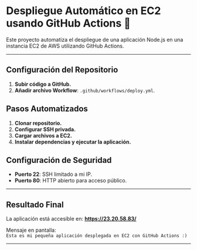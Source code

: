# Despliegue Automático en EC2 usando GitHub Actions 🚀

Este proyecto automatiza el despliegue de una aplicación Node.js en una instancia EC2 de AWS utilizando GitHub Actions.

---

## Configuración del Repositorio

1. **Subir código a GitHub.**
2. **Añadir archivo Workflow**: `.github/workflows/deploy.yml`.

## Pasos Automatizados

1. **Clonar repositorio.**
2. **Configurar SSH privada.**
3. **Cargar archivos a EC2.**
4. **Instalar dependencias y ejecutar la aplicación.**

## Configuración de Seguridad

- **Puerto 22**: SSH limitado a mi IP.
- **Puerto 80**: HTTP abierto para acceso público.

---

## Resultado Final

La aplicación está accesible en:
**https://23.20.58.83/**


Mensaje en pantalla:  
`Esta es mi pequeña aplicación desplegada en EC2 con GitHub Actions :)`

---


